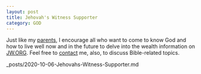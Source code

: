 ```yaml
---
layout: post
title: Jehovah's Witness Supporter
category: GOD
---
```


Just like my <a href="/Mom-is-Free/#PRAY">parents</a>, I encourage all who want to come to know God and how to live well now and in the future to delve into the wealth information on [JW.ORG](https://www.jw.org/). Feel free to [contact]("/contact/") me, also, to discuss Bible-related topics.


_posts/2020-10-06-Jehovahs-Witness-Supporter.md